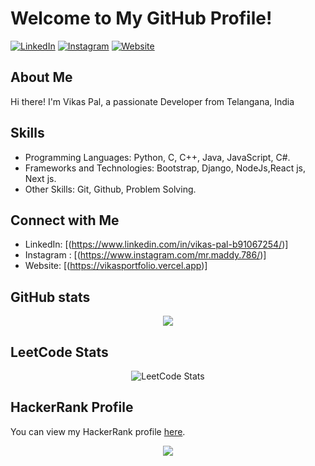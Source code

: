 # Welcome to My GitHub Profile!

[![LinkedIn](https://img.shields.io/badge/LinkedIn-Connect-blue?style=flat-square&logo=linkedin)](https://www.linkedin.com/in/vikas-pal-b91067254/)
[![Instagram](https://img.shields.io/badge/Instagram-E4405F?style=flat-square&logo=instagram&logoColor=white)](https://www.instagram.com/mr_maddy.786/)
[![Website](https://img.shields.io/badge/Website-Visit-green?style=flat-square&logo=wordpress)](https://vikasportfolio.vercel.app/)

## About Me

Hi there! I'm Vikas Pal, a passionate Developer from Telangana, India

## Skills

- Programming Languages: Python, C, C++, Java, JavaScript, C#.
- Frameworks and Technologies: Bootstrap, Django, NodeJs,React js, Next js.
- Other Skills: Git, Github, Problem Solving.

## Connect with Me

- LinkedIn: [(https://www.linkedin.com/in/vikas-pal-b91067254/)]
- Instagram : [(https://www.instagram.com/mr.maddy.786/)]
- Website: [(https://vikasportfolio.vercel.app)]

## GitHub stats


<div align="center"><img src="https://github-readme-stats.vercel.app/api?username=vikas83pal&show_icons=true&theme=vue&hide_border=true&count_private=true&bg_color=101013&title_color=00DCA8&text_color=FFFFFF" align="center" /></div> 

## LeetCode Stats

<div align="center"><img src="https://leetcode.com/u/DDP4LBBXnJ/" alt="LeetCode Stats"></div>

## HackerRank Profile

You can view my HackerRank profile [here](https://www.hackerrank.com/profile/vikas83pal).





<div align="center">
<img src="https://komarev.com/ghpvc/?username=vikas83pal&&style=flat-square" align="center" />
</div>  
  
